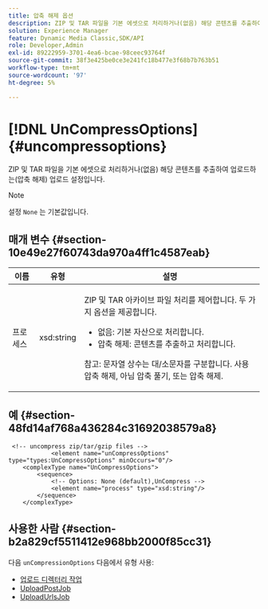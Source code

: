 ```yaml
---
title: 압축 해제 옵션
description: ZIP 및 TAR 파일을 기본 에셋으로 처리하거나(없음) 해당 콘텐츠를 추출하여 업로드하는(압축 해제) 업로드 설정입니다.
solution: Experience Manager
feature: Dynamic Media Classic,SDK/API
role: Developer,Admin
exl-id: 89222959-3701-4ea6-bcae-98ceec93764f
source-git-commit: 38f3e425be0ce3e241fc18b477e3f68b7b763b51
workflow-type: tm+mt
source-wordcount: '97'
ht-degree: 5%

---
```


# [!DNL UnCompressOptions]{#uncompressoptions}

ZIP 및 TAR 파일을 기본 에셋으로 처리하거나(없음) 해당 콘텐츠를 추출하여 업로드하는(압축 해제) 업로드 설정입니다.

>[!NOTE]
>
>설정 `None` 는 기본값입니다.

## 매개 변수 {#section-10e49e27f60743da970a4ff1c4587eab}

<table id="table_89C2F7CDB24848459E47F1F7F58D91BA"> 
 <thead> 
  <tr> 
   <th colname="col1" class="entry"> 이름 </th> 
   <th colname="col2" class="entry"> 유형 </th> 
   <th colname="col3" class="entry"> 설명 </th> 
  </tr> 
 </thead>
 <tbody> 
  <tr> 
   <td colname="col1"> <span class="codeph"> <span class="varname"> 프로세스</span> </span> </td> 
   <td colname="col2"> <span class="codeph"> xsd:string</span> </td> 
   <td colname="col3"> <p>ZIP 및 TAR 아카이브 파일 처리를 제어합니다. 두 가지 옵션을 제공합니다. 
     <ul id="ul_F34E2F3B9B74450CA7E76BD9FD7137C2">
      <li id="li_E982468ED814446593B0C0A3F3D729FB"><span class="codeph"> 없음:</span> 기본 자산으로 처리합니다. </li>
      <li id="li_4A45DA99592B4EF7A1FE0A946A835104"><span class="codeph"> 압축 해제:</span> 콘텐츠를 추출하고 처리합니다. </li>
     </ul><p>참고: 문자열 상수는 대/소문자를 구분합니다. 사용 <span class="codeph"> 압축 해제</span>, 아님 <span class="codeph"> 압축 풀기</span>, 또는 <span class="codeph"> 압축 해제</span>. </p></p> </td> 
  </tr> 
 </tbody> 
</table>

## 예 {#section-48fd14af768a436284c31692038579a8}

```
 <!-- uncompress zip/tar/gzip files -->
            <element name="unCompressOptions" type="types:UnCompressOptions" minOccurs="0"/>
    <complexType name="UnCompressOptions">
        <sequence>
            <!-- Options: None (default),UnCompress -->
            <element name="process" type="xsd:string"/>
        </sequence>
    </complexType>
```

## 사용한 사람 {#section-b2a829cf5511412e968bb2000f85cc31}

다음 `unCompressionOptions` 다음에서 유형 사용:

* [업로드 디렉터리 작업](../../types/c-data-types/r-upload-directory-job.md#reference-e707ebf53b074c49ad983d1886e0bbb6)
* [UploadPostJob](../../types/c-data-types/r-upload-post-job.md#reference-bca2339b593f4637a687c33937215ef4)
* [UploadUrlsJob](../../types/c-data-types/r-upload-urls-job.md#reference-8e9bc895268c4321b233dbeadc990398)
